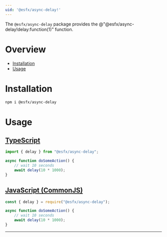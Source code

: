 ```yaml
---
uid: '@esfx/async-delay!'
---
```

The `@esfx/async-delay` package provides the @"@esfx/async-delay!delay:function(1)" function.

# Overview

* [Installation](#installation)
* [Usage](#usage)

# Installation

```sh
npm i @esfx/async-delay
```

# Usage

## [TypeScript](#tab/ts)
```ts
import { delay } from "@esfx/async-delay";

async function doSomeAction() {
    // wait 10 seconds
    await delay(10 * 1000);
}
```

## [JavaScript (CommonJS)](#tab/js)
```js
const { delay } = require("@esfx/async-delay");

async function doSomeAction() {
    // wait 10 seconds
    await delay(10 * 1000);
}
```

***
